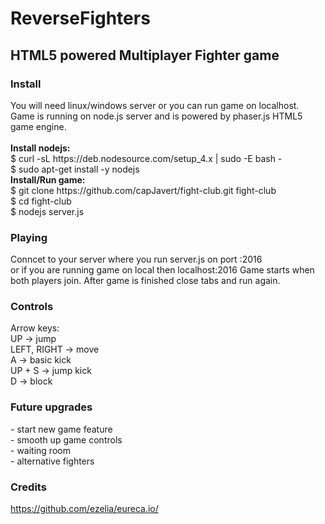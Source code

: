 <h1>ReverseFighters</h1>
<h2>HTML5 powered Multiplayer Fighter game</h2>
<h3>Install</h3>
<p>
You will need linux/windows server or you can run game on localhost.<br />
Game is running on node.js server and is powered by phaser.js HTML5 game engine. <br />
<br />
<b>Install nodejs:</b><br />
$ curl -sL https://deb.nodesource.com/setup_4.x | sudo -E bash -<br />
$ sudo apt-get install -y nodejs<br />
<b>Install/Run game:</b><br />
$ git clone https://github.com/capJavert/fight-club.git fight-club<br />
$ cd fight-club<br />
$ nodejs server.js<br />
</p>
<h3>Playing</h3>
<p>
Conncet to your server where you run server.js on port :2016<br />
or if you are running game on local then localhost:2016
Game starts when both players join.
After game is finished close tabs and run again.
</p>
<h3>Controls</h3>
<p>
Arrow keys:<br />
UP -> jump<br />
LEFT, RIGHT -> move<br />
A -> basic kick<br />
UP + S -> jump kick<br />
D -> block<br />
</p>
<h3>Future upgrades</h3>
<p>
- start new game feature<br />
- smooth up game controls<br />
- waiting room<br />
- alternative fighters<br />
</p>

<h3>Credits</h3>
<p>
<a href="https://github.com/ezelia/eureca.io/">https://github.com/ezelia/eureca.io/</a>
</p>
